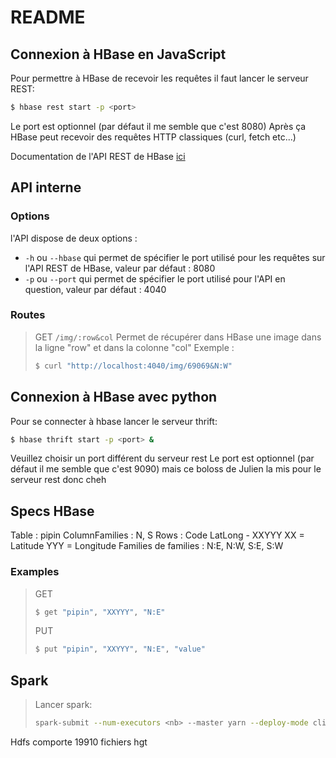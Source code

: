 # README

## Connexion à HBase en JavaScript

Pour permettre à HBase de recevoir les requêtes il faut lancer le serveur REST:

```bash
$ hbase rest start -p <port>
```

Le port est optionnel (par défaut il me semble que c'est 8080)
Après ça HBase peut recevoir des requêtes HTTP classiques (curl, fetch etc...)

Documentation de l'API REST de HBase [ici](https://hbase.apache.org/book.html#_rest)

## API interne

### Options

l'API dispose de deux options :
- `-h` ou `--hbase` qui permet de spécifier le port utilisé pour les requêtes sur l'API REST de HBase,
valeur par défaut : 8080
- `-p` ou `--port` qui permet de spécifier le port utilisé pour l'API en question, valeur par défaut :
4040

### Routes

> GET `/img/:row&col`
> Permet de récupérer dans HBase une image dans la ligne "row" et dans la colonne "col"
> Exemple :
> ``` bash
> $ curl "http://localhost:4040/img/69069&N:W"
> ```

## Connexion à HBase avec python

Pour se connecter à hbase lancer le serveur thrift:

```bash
$ hbase thrift start -p <port> &
```

Veuillez choisir un port différent du serveur rest
Le port est optionnel (par défaut il me semble que c'est 9090) mais ce
boloss de Julien la mis pour le serveur rest donc cheh

## Specs HBase

Table : pipin
ColumnFamilies : N, S
Rows : Code LatLong - XXYYY
XX = Latitude
YYY = Longitude
Families de families : N:E, N:W, S:E, S:W

### Examples

> GET
>
> ```bash
> $ get "pipin", "XXYYY", "N:E"
> ```
> PUT
>
> ```bash
> $ put "pipin", "XXYYY", "N:E", "value"
> ```

## Spark

>Lancer spark:
> ```bash
>spark-submit --num-executors <nb> --master yarn --deploy-mode client src/python/spark.py 2> /dev/null
>```

Hdfs comporte 19910 fichiers hgt
